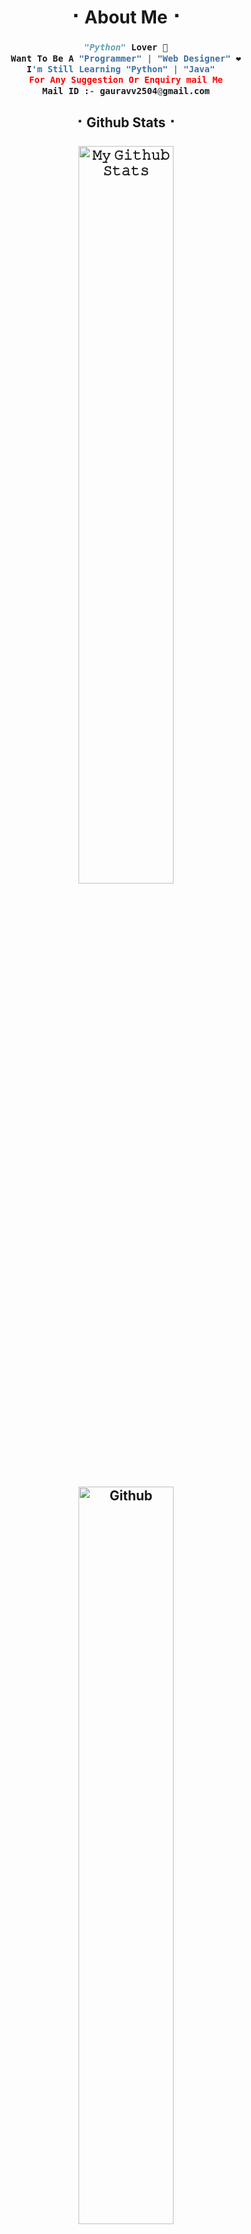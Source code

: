 <h1 align = center><b>⠂About Me⠐</b></h1>

<h3 align = center><b>

```python
"Python" Lover 💖
Want To Be A "Programmer" | "Web Designer" ❤
I'm Still Learning "Python" | "Java"  
For Any Suggestion Or Enquiry mail Me
Mail ID :- gauravv2504@gmail.com

```
</b></h3>

<h2 align = center><b>⠂Github Stats⠐
<br>
    
<br>
    
<a href="https://github-readme-stats.vercel.app/api?username=iisgaurav&layout=compact&show_icons=true&theme=chartreuse-dark&cache_seconds=1800">
    <img width="55%" align="center" alt="𝙼𝚢 𝙶𝚒𝚝𝚑𝚞𝚋 𝚂𝚝𝚊𝚝𝚜" src="https://github-readme-stats.vercel.app/api?username=iisgaurav&show_icons=true&include_all_commits=true&theme=chartreuse-dark&cache_seconds=86400" /> 
</a>   
<img width="55%" align="center" alt="Github" src="https://raw.githubusercontent.com/onimur/.github/master/.resources/git-header.svg" />    
</b></h2>  


  [![@iisgaurav's Holopin board](https://holopin.io/api/user/board?user=iisgaurav)](https://holopin.io/@iisgaurav)

<br>
 ## Profile Views : 
  <img src="https://profile-counter.glitch.me/iisgaurav/count.svg" />
  <br>

<h1 align = center><b> ⠂Social Accounts⠐
  <br>
  <br>
    
[![Instagram](https://img.shields.io/badge/Instagram-E1306C?style=for-the-badge&logo=instagram&logoColor=white)](https://www.instagram.com/iisgauravv) [![telegram](https://img.shields.io/badge/Telegram-0088cc?style=for-the-badge&logo=telegram&logocolor=white)](https://telegram.dog/iisgauravv) [![twitter](https://img.shields.io/badge/Twitter-1DA1F2?style=for-the-badge&logo=twitter&logoColor=white)](https://twitter.com/iisgaurav)  [![facebook](https://img.shields.io/badge/Facebook-4267B2?style=for-the-badge&logo=Facebook&logoColor=white)](https://facebook.com/iisgauravv) [![linkedin](https://img.shields.io/badge/LinkedIn-0077b5?style=for-the-badge&logo=linkedin&logoColor=white)](https://linkedin.com/in/iisgaurav)  
</b></h1>




